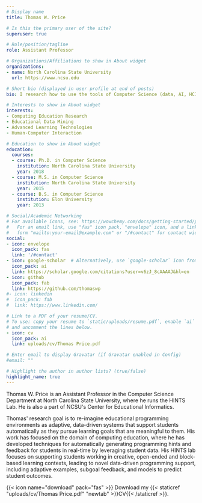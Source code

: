 ```yaml
---
# Display name
title: Thomas W. Price

# Is this the primary user of the site?
superuser: true

# Role/position/tagline
role: Assistant Professor

# Organizations/Affiliations to show in About widget
organizations:
- name: North Carolina State University
  url: https://www.ncsu.edu

# Short bio (displayed in user profile at end of posts)
bio: I research how to use the tools of Computer Science (data, AI, HCI) to improve CS Education.

# Interests to show in About widget
interests:
- Computing Education Research
- Educational Data Mining
- Advanced Learning Technologies
- Human-Computer Interaction

# Education to show in About widget
education:
  courses:
  - course: Ph.D. in Computer Science
    institution: North Carolina State University
    year: 2018
  - course: M.S. in Computer Science
    institution: North Carolina State University
    year: 2015
  - course: B.S. in Computer Science
    institution: Elon University
    year: 2013

# Social/Academic Networking
# For available icons, see: https://wowchemy.com/docs/getting-started/page-builder/#icons
#   For an email link, use "fas" icon pack, "envelope" icon, and a link in the
#   form "mailto:your-email@example.com" or "/#contact" for contact widget.
social:
- icon: envelope
  icon_pack: fas
  link: '/#contact'
- icon: google-scholar  # Alternatively, use `google-scholar` icon from `ai` icon pack
  icon_pack: ai
  link: https://scholar.google.com/citations?user=v6zJ_8cAAAAJ&hl=en
- icon: github
  icon_pack: fab
  link: https://github.com/thomaswp
#- icon: linkedin
#  icon_pack: fab
#  link: https://www.linkedin.com/

# Link to a PDF of your resume/CV.
# To use: copy your resume to `static/uploads/resume.pdf`, enable `ai` icons in `params.toml`, 
# and uncomment the lines below.
- icon: cv
  icon_pack: ai
  link: uploads/cv/Thomas Price.pdf

# Enter email to display Gravatar (if Gravatar enabled in Config)
#email: ""

# Highlight the author in author lists? (true/false)
highlight_name: true
---
```


Thomas W. Price is an Assistant Professor in the Computer Science Department at North Carolina State University, where he runs the HINTS Lab. He is also a part of NCSU's Center for Educational Informatics.

Thomas' research goal is to re-imagine educational programming environments as adaptive, data-driven systems that support students automatically as they pursue learning goals that are meaningful to them. His work has focused on the domain of computing education, where he has developed techniques for automatically generating programming hints and feedback for students in real-time by leveraging student data. His HINTS lab focuses on supporting students working in creative, open-ended and block-based learning contexts, leading to novel data-driven programming support, including adaptive examples, subgoal feedback, and models to predict student outcomes.

{{< icon name="download" pack="fas" >}} Download my {{< staticref "uploads/cv/Thomas Price.pdf" "newtab" >}}CV{{< /staticref >}}.
